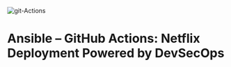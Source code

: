 ![git-Actions](https://github.com/Eric-Kay/gitHub_Action_Netflix/assets/126447235/138ba0c1-5885-47b6-a024-f65bda48a51e) 

# Ansible – GitHub Actions: Netflix Deployment Powered by DevSecOps

